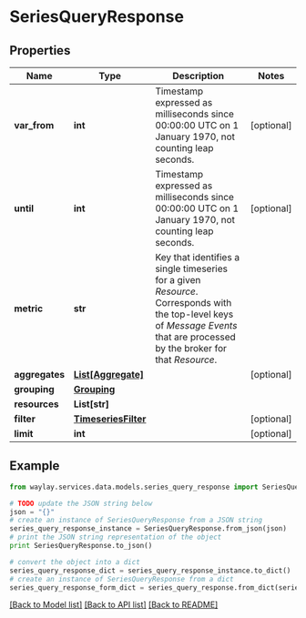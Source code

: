 # SeriesQueryResponse


## Properties

Name | Type | Description | Notes
------------ | ------------- | ------------- | -------------
**var_from** | **int** | Timestamp expressed as milliseconds since 00:00:00 UTC on 1 January 1970,  not counting leap seconds. | [optional] 
**until** | **int** | Timestamp expressed as milliseconds since 00:00:00 UTC on 1 January 1970,  not counting leap seconds. | [optional] 
**metric** | **str** | Key that identifies a single timeseries for a given _Resource_. Corresponds with the top-level keys of _Message Events_  that are processed by the broker for that _Resource_. | 
**aggregates** | [**List[Aggregate]**](Aggregate.md) |  | [optional] 
**grouping** | [**Grouping**](Grouping.md) |  | 
**resources** | **List[str]** |  | 
**filter** | [**TimeseriesFilter**](TimeseriesFilter.md) |  | [optional] 
**limit** | **int** |  | [optional] 

## Example

```python
from waylay.services.data.models.series_query_response import SeriesQueryResponse

# TODO update the JSON string below
json = "{}"
# create an instance of SeriesQueryResponse from a JSON string
series_query_response_instance = SeriesQueryResponse.from_json(json)
# print the JSON string representation of the object
print SeriesQueryResponse.to_json()

# convert the object into a dict
series_query_response_dict = series_query_response_instance.to_dict()
# create an instance of SeriesQueryResponse from a dict
series_query_response_form_dict = series_query_response.from_dict(series_query_response_dict)
```
[[Back to Model list]](../README.md#documentation-for-models) [[Back to API list]](../README.md#documentation-for-api-endpoints) [[Back to README]](../README.md)


